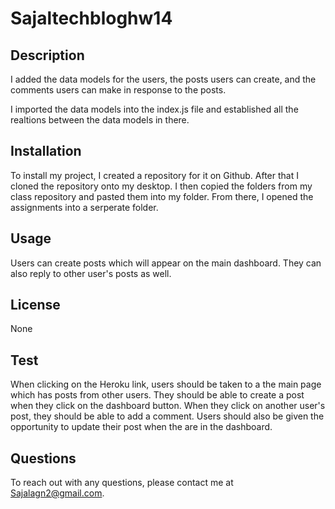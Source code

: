 # Sajaltechbloghw14

## Description 

I added the data models for the users, the posts users can create, and the comments users can make in response to the posts.

I imported the data models into the index.js file and established all the realtions between the data models in there.

## Installation
To install my project, I created a repository for it on Github. After that I cloned the repository onto my desktop. I then copied the folders from my class repository and pasted them into my folder. From there, I opened the assignments into a serperate folder.

## Usage
Users can create posts which will appear on the main dashboard. They can also reply to other user's posts as well. 

## License
None

## Test 
When clicking on the Heroku link, users should be taken to a the main page which has posts from other users. They should be able to create a post when they click on the dashboard button. When they click on another user's post, they should be able to add a comment. Users should also be given the opportunity to update their post when the are in the dashboard. 

## Questions
To reach out with any questions, please contact me at Sajalagn2@gmail.com.
